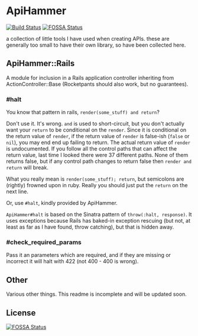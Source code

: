 # ApiHammer

[![Build Status](https://travis-ci.org/notEthan/api_hammer.svg?branch=master)](https://travis-ci.org/notEthan/api_hammer)
[![FOSSA Status](https://app.fossa.io/api/projects/git%2Bgithub.com%2Fvenuenext%2Fapi_hammer.svg?type=shield)](https://app.fossa.io/projects/git%2Bgithub.com%2Fvenuenext%2Fapi_hammer?ref=badge_shield)

a collection of little tools I have used when creating APIs. these are generally too small to have their own 
library, so have been collected here. 

## ApiHammer::Rails

A module for inclusion in a Rails application controller inheriting from ActionController::Base (Rocketpants 
should also work, but no guarantees). 

### #halt

You know that pattern in rails, `render(some_stuff) and return`? 

Don't use it. It's wrong. `and` is used to short-circuit, but you don't actually want your `return` to be conditional on the `render`. Since it is conditional on the return value of `render`, if the return value of `render` is false-ish (`false` or `nil`), you may end end up failing to return. The actual return value of `render` is undocumented. If you follow all the control paths that can affect the return value, last time I looked there were 37 different paths. None of them returns false, but if any control path changes to return false then `render and return` will break. 

What you really mean is `render(some_stuff); return`, but semicolons are (rightly) frowned upon 
in ruby. Really you should just put the `return` on the next line. 

Or, use `#halt`, kindly provided by ApiHammer.

`ApiHammer#halt` is based on the Sinatra pattern of `throw(:halt, response)`. It uses exceptions because Rails has baked-in exception rescuing (but not, at least as far as I have found, throw catching), but that is hidden away. 

### #check_required_params

Pass it an parameters which are required, and if they are missing or incorrect it will halt with 422 (not 400 - 400 is wrong). 

## Other

Various other things. This readme is incomplete and will be updated soon. 


## License
[![FOSSA Status](https://app.fossa.io/api/projects/git%2Bgithub.com%2Fvenuenext%2Fapi_hammer.svg?type=large)](https://app.fossa.io/projects/git%2Bgithub.com%2Fvenuenext%2Fapi_hammer?ref=badge_large)